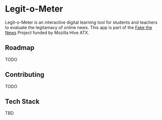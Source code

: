 # Legit-o-Meter

Legit-o-Meter is an interactive digital learning tool for students and teachers to evaluate the legitamacy of online news. This app is part of the [Fake the News](https://fakenews.open-austin.org/unit1/Feb_26_wireframes.html) Project funded by Mozilla Hive ATX.

## Roadmap

TODO

## Contributing

TODO

## Tech Stack

TBD
